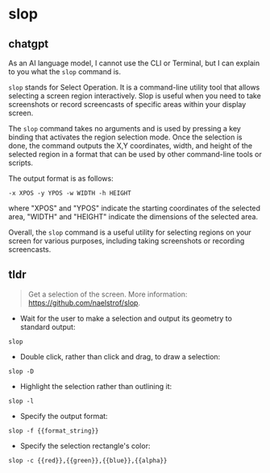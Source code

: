 # slop 
## chatgpt 
As an AI language model, I cannot use the CLI or Terminal, but I can explain to you what the `slop` command is.

`slop` stands for Select Operation. It is a command-line utility tool that allows selecting a screen region interactively. Slop is useful when you need to take screenshots or record screencasts of specific areas within your display screen.

The `slop` command takes no arguments and is used by pressing a key binding that activates the region selection mode. Once the selection is done, the command outputs the X,Y coordinates, width, and height of the selected region in a format that can be used by other command-line tools or scripts.

The output format is as follows:

```
-x XPOS -y YPOS -w WIDTH -h HEIGHT
```

where "XPOS" and "YPOS" indicate the starting coordinates of the selected area, "WIDTH" and "HEIGHT" indicate the dimensions of the selected area.

Overall, the `slop` command is a useful utility for selecting regions on your screen for various purposes, including taking screenshots or recording screencasts. 

## tldr 
 
> Get a selection of the screen.
> More information: <https://github.com/naelstrof/slop>.

- Wait for the user to make a selection and output its geometry to standard output:

`slop`

- Double click, rather than click and drag, to draw a selection:

`slop -D`

- Highlight the selection rather than outlining it:

`slop -l`

- Specify the output format:

`slop -f {{format_string}}`

- Specify the selection rectangle's color:

`slop -c {{red}},{{green}},{{blue}},{{alpha}}`
